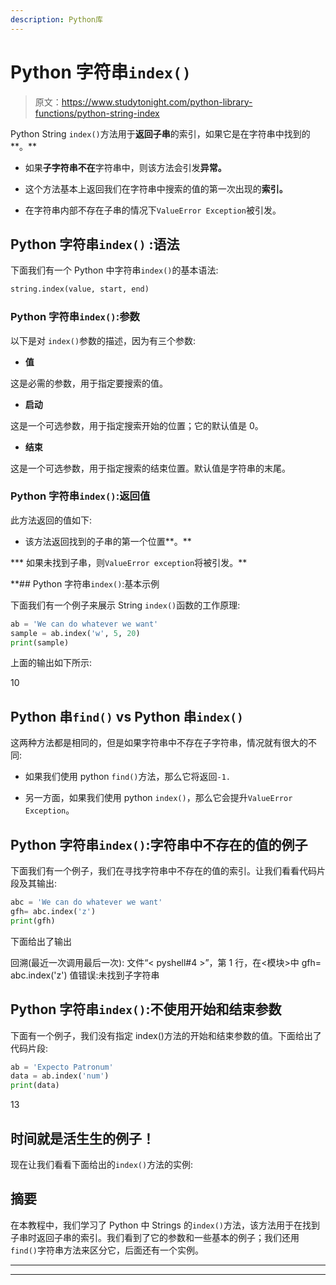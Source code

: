 ```yaml
---
description: Python库
---
```


# Python 字符串`index()`

> 原文：<https://www.studytonight.com/python-library-functions/python-string-index>

Python String `index()`方法用于**返回子串**的索引，如果它是在字符串中找到的**。**

*   如果**子字符串不在**字符串中，则该方法会引发**异常。**

*   这个方法基本上返回我们在字符串中搜索的值的第一次出现的**索引。**

*   在字符串内部不存在子串的情况下`ValueError Exception`被引发。

## Python 字符串``index()`` :语法

下面我们有一个 Python 中字符串`index()`的基本语法:

```py
string.index(value, start, end)
```

### Python 字符串`index()`:参数

以下是对 `index()`参数的描述，因为有三个参数:

*   **值**

这是必需的参数，用于指定要搜索的值。

*   **启动**

这是一个可选参数，用于指定搜索开始的位置；它的默认值是 0。

*   **结束**

这是一个可选参数，用于指定搜索的结束位置。默认值是字符串的末尾。

### Python 字符串`index()`:返回值

此方法返回的值如下:

*   该方法返回找到的子串的第一个位置**。**

***   如果未找到子串，则`ValueError exception`将被引发。** 

 **## Python 字符串`index()`:基本示例

下面我们有一个例子来展示 String `index()`函数的工作原理:

```py
ab = 'We can do whatever we want'
sample = ab.index('w', 5, 20)
print(sample)
```

上面的输出如下所示:

10

## Python 串`find()` vs Python 串`index()`

这两种方法都是相同的，但是如果字符串中不存在子字符串，情况就有很大的不同:

*   如果我们使用 python `find()`方法，那么它将返回`-1.`

*   另一方面，如果我们使用 python `index()`，那么它会提升`ValueError Exception`。

## Python 字符串`index()`:字符串中不存在的值的例子

下面我们有一个例子，我们在寻找字符串中不存在的值的索引。让我们看看代码片段及其输出:

```py
abc = 'We can do whatever we want'
gfh= abc.index('z')
print(gfh)
```

下面给出了输出

回溯(最近一次调用最后一次):
文件“< pyshell#4 >”，第 1 行，在<模块>中
gfh= abc.index('z')
值错误:未找到子字符串

## Python 字符串`index()`:不使用开始和结束参数

下面有一个例子，我们没有指定 index()方法的开始和结束参数的值。下面给出了代码片段:

```py
ab = 'Expecto Patronum'
data = ab.index('num')
print(data)
```

13

## 时间就是活生生的例子！

现在让我们看看下面给出的`index()`方法的实例:

## 摘要

在本教程中，我们学习了 Python 中 Strings 的`index()`方法，该方法用于在找到子串时返回子串的索引。我们看到了它的参数和一些基本的例子；我们还用`find()`字符串方法来区分它，后面还有一个实例。

* * *

* * ***